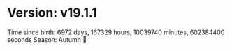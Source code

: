 # Version: v19.1.1
Time since birth: 6972 days, 167329 hours, 10039740 minutes, 602384400 seconds
Season: Autumn 🍁
